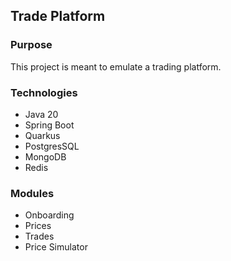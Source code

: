 ## Trade Platform

### Purpose
This project is meant to emulate a trading platform.

### Technologies
- Java 20
- Spring Boot 
- Quarkus
- PostgresSQL
- MongoDB
- Redis

### Modules

- Onboarding
- Prices
- Trades
- Price Simulator